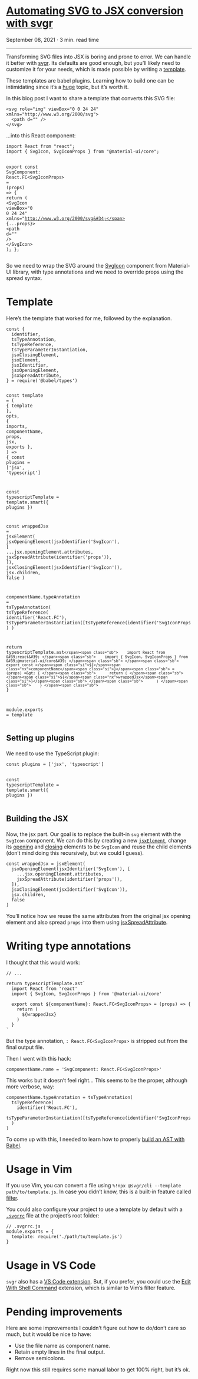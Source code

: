 # [Automating SVG to JSX conversion with svgr](https://phelipetls.github.io/posts/automating-svg-to-jsx-conversion-with-svgr/)

September 08, 2021 · 3 min. read time

---

<p>Transforming SVG files into JSX is boring and prone to error. We can handle it
better with <a href="https://react-svgr.com/">svgr</a>. Its defaults are good enough, but
you&rsquo;ll likely need to customize it for your needs, which is made possible by writing a
<a href="https://react-svgr.com/docs/custom-templates/">template</a>.</p>
<p>These templates are babel plugins. Learning how to build one can be
intimidating since it&rsquo;s a
<a href="https://github.com/jamiebuilds/babel-handbook/blob/master/translations/en/plugin-handbook.md">huge</a>
topic, but it&rsquo;s worth it.</p>
<p>In this blog post I want to share a template that converts this SVG file:</p>
<div class="highlight"><pre tabindex="0" class="chroma"><code class="language-svg" data-lang="svg"><span class="nt">&lt;svg</span> <span class="na">role=</span><span class="s">&#34;img&#34;</span> <span class="na">viewBox=</span><span class="s">&#34;0 0 24 24&#34;</span> <span class="na">xmlns=</span><span class="s">&#34;http://www.w3.org/2000/svg&#34;</span><span class="nt">&gt;</span>
  <span class="nt">&lt;path</span> <span class="na">d=</span><span class="s">&#34;&#34;</span> <span class="nt">/&gt;</span>
<span class="nt">&lt;/svg&gt;</span>
</code></pre></div><p>&hellip;into this React component:</p>
<div class="highlight"><pre tabindex="0" class="chroma"><code class="language-tsx" data-lang="tsx"><span class="kr">import</span> <span class="nx">React</span> <span class="kr">from</span> <span class="s2">&#34;react&#34;</span><span class="p">;</span>
<span class="kr">import</span> <span class="p">{</span> <span class="nx">SvgIcon</span><span class="p">,</span> <span class="nx">SvgIconProps</span> <span class="p">}</span> <span class="kr">from</span> <span class="s2">&#34;@material-ui/core&#34;</span><span class="p">;</span>

<span class="kr">export</span> <span class="kr">const</span> <span class="nx">SvgComponent</span>: <span class="kt">React.FC</span><span class="p">&lt;</span><span class="nt">SvgIconProps</span><span class="p">&gt;</span> <span class="o">=</span> <span class="p">(</span><span class="nx">props</span><span class="p">)</span> <span class="o">=&gt;</span> <span class="p">{</span>
  <span class="k">return</span> <span class="p">(</span>
    <span class="p">&lt;</span><span class="nt">SvgIcon</span> <span class="na">viewBox</span><span class="o">=</span><span class="s">&#34;0 0 24 24&#34;</span> <span class="na">xmlns</span><span class="o">=</span><span class="s">&#34;http://www.w3.org/2000/svg&#34;</span> <span class="p">{</span><span class="na">...props</span><span class="p">}&gt;</span>
      <span class="p">&lt;</span><span class="nt">path</span> <span class="na">d</span><span class="o">=</span><span class="s">&#34;&#34;</span> <span class="p">/&gt;</span>
    <span class="p">&lt;/</span><span class="nt">SvgIcon</span><span class="p">&gt;</span>
  <span class="p">);</span>
<span class="p">};</span>
</code></pre></div><p>So we need to wrap the SVG around the
<a href="https://next.material-ui.com/api/svg-icon/">SvgIcon</a> component from
Material-UI library, with type annotations and we need to override props using the spread syntax.</p>
<h1>
  Template
</h1>
<p>Here&rsquo;s the template that worked for me, followed by the explanation.</p>
<div class="highlight"><pre tabindex="0" class="chroma"><code class="language-javascript" data-lang="javascript"><span class="kr">const</span> <span class="p">{</span>
  <span class="nx">identifier</span><span class="p">,</span>
  <span class="nx">tsTypeAnnotation</span><span class="p">,</span>
  <span class="nx">tsTypeReference</span><span class="p">,</span>
  <span class="nx">tsTypeParameterInstantiation</span><span class="p">,</span>
  <span class="nx">jsxClosingElement</span><span class="p">,</span>
  <span class="nx">jsxElement</span><span class="p">,</span>
  <span class="nx">jsxIdentifier</span><span class="p">,</span>
  <span class="nx">jsxOpeningElement</span><span class="p">,</span>
  <span class="nx">jsxSpreadAttribute</span><span class="p">,</span>
<span class="p">}</span> <span class="o">=</span> <span class="nx">require</span><span class="p">(</span><span class="s1">&#39;@babel/types&#39;</span><span class="p">)</span>

<span class="kr">const</span> <span class="nx">template</span> <span class="o">=</span> <span class="p">(</span>
  <span class="p">{</span> <span class="nx">template</span> <span class="p">},</span>
  <span class="nx">opts</span><span class="p">,</span>
  <span class="p">{</span> <span class="nx">imports</span><span class="p">,</span> <span class="nx">componentName</span><span class="p">,</span> <span class="nx">props</span><span class="p">,</span> <span class="nx">jsx</span><span class="p">,</span> <span class="nx">exports</span> <span class="p">},</span>
<span class="p">)</span> <span class="p">=&gt;</span> <span class="p">{</span>
  <span class="kr">const</span> <span class="nx">plugins</span> <span class="o">=</span> <span class="p">[</span><span class="s1">&#39;jsx&#39;</span><span class="p">,</span> <span class="s1">&#39;typescript&#39;</span><span class="p">]</span>

  <span class="kr">const</span> <span class="nx">typescriptTemplate</span> <span class="o">=</span> <span class="nx">template</span><span class="p">.</span><span class="nx">smart</span><span class="p">({</span> <span class="nx">plugins</span> <span class="p">})</span>

  <span class="kr">const</span> <span class="nx">wrappedJsx</span> <span class="o">=</span> <span class="nx">jsxElement</span><span class="p">(</span>
    <span class="nx">jsxOpeningElement</span><span class="p">(</span><span class="nx">jsxIdentifier</span><span class="p">(</span><span class="s1">&#39;SvgIcon&#39;</span><span class="p">),</span> <span class="p">[</span>
      <span class="p">...</span><span class="nx">jsx</span><span class="p">.</span><span class="nx">openingElement</span><span class="p">.</span><span class="nx">attributes</span><span class="p">,</span>
      <span class="nx">jsxSpreadAttribute</span><span class="p">(</span><span class="nx">identifier</span><span class="p">(</span><span class="s1">&#39;props&#39;</span><span class="p">)),</span>
    <span class="p">]),</span>
    <span class="nx">jsxClosingElement</span><span class="p">(</span><span class="nx">jsxIdentifier</span><span class="p">(</span><span class="s1">&#39;SvgIcon&#39;</span><span class="p">)),</span>
    <span class="nx">jsx</span><span class="p">.</span><span class="nx">children</span><span class="p">,</span>
    <span class="kc">false</span>
  <span class="p">)</span>

  <span class="nx">componentName</span><span class="p">.</span><span class="nx">typeAnnotation</span> <span class="o">=</span> <span class="nx">tsTypeAnnotation</span><span class="p">(</span>
    <span class="nx">tsTypeReference</span><span class="p">(</span>
      <span class="nx">identifier</span><span class="p">(</span><span class="s1">&#39;React.FC&#39;</span><span class="p">),</span>
      <span class="nx">tsTypeParameterInstantiation</span><span class="p">([</span><span class="nx">tsTypeReference</span><span class="p">(</span><span class="nx">identifier</span><span class="p">(</span><span class="s1">&#39;SvgIconProps&#39;</span><span class="p">))])</span>
    <span class="p">)</span>
  <span class="p">)</span>

  <span class="k">return</span> <span class="nx">typescriptTemplate</span><span class="p">.</span><span class="nx">ast</span><span class="sb">`
</span><span class="sb">    import React from &#39;react&#39;
</span><span class="sb">    import { SvgIcon, SvgIconProps } from &#39;@material-ui/core&#39;
</span><span class="sb">
</span><span class="sb">    export const </span><span class="si">${</span><span class="nx">componentName</span><span class="si">}</span><span class="sb"> = (props) =&gt; {
</span><span class="sb">      return (
</span><span class="sb">        </span><span class="si">${</span><span class="nx">wrappedJsx</span><span class="si">}</span><span class="sb">
</span><span class="sb">      )
</span><span class="sb">    }
</span><span class="sb">  `</span>
<span class="p">}</span>

<span class="nx">module</span><span class="p">.</span><span class="nx">exports</span> <span class="o">=</span> <span class="nx">template</span>
</code></pre></div><h2>
  Setting up plugins
</h2>
<p>We need to use the TypeScript plugin:</p>
<div class="highlight"><pre tabindex="0" class="chroma"><code class="language-javascript" data-lang="javascript"><span class="kr">const</span> <span class="nx">plugins</span> <span class="o">=</span> <span class="p">[</span><span class="s1">&#39;jsx&#39;</span><span class="p">,</span> <span class="s1">&#39;typescript&#39;</span><span class="p">]</span>

<span class="kr">const</span> <span class="nx">typescriptTemplate</span> <span class="o">=</span> <span class="nx">template</span><span class="p">.</span><span class="nx">smart</span><span class="p">({</span> <span class="nx">plugins</span> <span class="p">})</span>
</code></pre></div><h2>
  Building the JSX
</h2>
<p>Now, the jsx part. Our goal is to replace the built-in <code>svg</code> element with the
<code>SvgIcon</code> component. We can do this by creating a new
<a href="https://babeljs.io/docs/en/babel-types#jsxelement"><code>jsxElement</code></a>, change its
<a href="https://babeljs.io/docs/en/babel-types#jsxopeningelement">opening</a> and
<a href="https://babeljs.io/docs/en/babel-types#jsxclosingelement">closing</a> elements to
be <code>SvgIcon</code> and reuse the child elements (don&rsquo;t mind doing this recursively,
but we could I guess).</p>
<div class="highlight"><pre tabindex="0" class="chroma"><code class="language-javascript" data-lang="javascript"><span class="kr">const</span> <span class="nx">wrappedJsx</span> <span class="o">=</span> <span class="nx">jsxElement</span><span class="p">(</span>
  <span class="nx">jsxOpeningElement</span><span class="p">(</span><span class="nx">jsxIdentifier</span><span class="p">(</span><span class="s1">&#39;SvgIcon&#39;</span><span class="p">),</span> <span class="p">[</span>
    <span class="p">...</span><span class="nx">jsx</span><span class="p">.</span><span class="nx">openingElement</span><span class="p">.</span><span class="nx">attributes</span><span class="p">,</span>
    <span class="nx">jsxSpreadAttribute</span><span class="p">(</span><span class="nx">identifier</span><span class="p">(</span><span class="s1">&#39;props&#39;</span><span class="p">)),</span>
  <span class="p">]),</span>
  <span class="nx">jsxClosingElement</span><span class="p">(</span><span class="nx">jsxIdentifier</span><span class="p">(</span><span class="s1">&#39;SvgIcon&#39;</span><span class="p">)),</span>
  <span class="nx">jsx</span><span class="p">.</span><span class="nx">children</span><span class="p">,</span>
  <span class="kc">false</span>
<span class="p">)</span>
</code></pre></div><p>You&rsquo;ll notice how we reuse the same attributes from the original jsx opening
element and also spread <code>props</code> into them using
<a href="https://babeljs.io/docs/en/babel-types#jsxspreadattribute">jsxSpreadAttribute</a>.</p>
<h1>
  Writing type annotations
</h1>
<p>I thought that this would work:</p>
<div class="highlight"><pre tabindex="0" class="chroma"><code class="language-javascript" data-lang="javascript"><span class="c1">// ...
</span><span class="c1"></span>
<span class="k">return</span> <span class="nx">typescriptTemplate</span><span class="p">.</span><span class="nx">ast</span><span class="sb">`
</span><span class="sb">  import React from &#39;react&#39;
</span><span class="sb">  import { SvgIcon, SvgIconProps } from &#39;@material-ui/core&#39;
</span><span class="sb">
</span><span class="hl"><span class="sb">  export const </span><span class="si">${</span><span class="nx">componentName</span><span class="si">}</span><span class="sb">: React.FC&lt;SvgIconProps&gt; = (props) =&gt; {
</span></span><span class="sb">    return (
</span><span class="sb">      </span><span class="si">${</span><span class="nx">wrappedJsx</span><span class="si">}</span><span class="sb">
</span><span class="sb">    )
</span><span class="sb">  }
</span><span class="sb">`</span></code></pre></div>
<p>But the type annotation, <code>: React.FC&lt;SvgIconProps&gt;</code> is stripped out from the
final output file.</p>
<p>Then I went with this hack:</p>
<div class="highlight"><pre tabindex="0" class="chroma"><code class="language-javascript" data-lang="javascript"><span class="nx">componentName</span><span class="p">.</span><span class="nx">name</span> <span class="o">=</span> <span class="s1">&#39;SvgComponent: React.FC&lt;SvgIconProps&gt;&#39;</span>
</code></pre></div><p>This works but it doesn&rsquo;t feel right&hellip; This seems to be the proper, although
more verbose, way:</p>
<div class="highlight"><pre tabindex="0" class="chroma"><code class="language-javascript" data-lang="javascript"><span class="nx">componentName</span><span class="p">.</span><span class="nx">typeAnnotation</span> <span class="o">=</span> <span class="nx">tsTypeAnnotation</span><span class="p">(</span>
  <span class="nx">tsTypeReference</span><span class="p">(</span>
    <span class="nx">identifier</span><span class="p">(</span><span class="s1">&#39;React.FC&#39;</span><span class="p">),</span>
    <span class="nx">tsTypeParameterInstantiation</span><span class="p">([</span><span class="nx">tsTypeReference</span><span class="p">(</span><span class="nx">identifier</span><span class="p">(</span><span class="s1">&#39;SvgIconProps&#39;</span><span class="p">))])</span>
  <span class="p">)</span>
<span class="p">)</span>
</code></pre></div><p>To come up with this, I needed to learn how to properly <a href="https://babeljs.io/docs/en/babel-types">build an AST with
Babel</a>.</p>
<h1>
  Usage in Vim
</h1>
<p>If you use Vim, you can convert a file using <code>%!npx @svgr/cli --template path/to/template.js</code>. In case you didn&rsquo;t know, this is a built-in feature
called <a href="http://vimdoc.sourceforge.net/htmldoc/change.html#filter">filter</a>.</p>
<p>You could also configure your project to use a template by default with a
<a href="https://react-svgr.com/docs/configuration-files/"><code>.svgrrc</code></a> file at the
project&rsquo;s root folder:</p>
<div class="highlight"><pre tabindex="0" class="chroma"><code class="language-javascript" data-lang="javascript"><span class="c1">// .svgrrc.js
</span><span class="c1"></span><span class="nx">module</span><span class="p">.</span><span class="nx">exports</span> <span class="o">=</span> <span class="p">{</span>
  <span class="nx">template</span><span class="o">:</span> <span class="nx">require</span><span class="p">(</span><span class="s1">&#39;./path/to/template.js&#39;</span><span class="p">)</span>
<span class="p">}</span>
</code></pre></div><h1>
  Usage in VS Code
</h1>
<p><code>svgr</code> also has a <a href="https://marketplace.visualstudio.com/items?itemName=NathHorrigan.code-svgr">VS Code
extension</a>.
But, if you prefer, you could use the <a href="https://marketplace.visualstudio.com/items?itemName=ryu1kn.edit-with-shell">Edit With Shell
Command</a>
extension, which is similar to Vim&rsquo;s filter feature.</p>
<h1>
  Pending improvements
</h1>
<p>Here are some improvements I couldn&rsquo;t figure out how to do/don&rsquo;t care so much,
but it would be nice to have:</p>
<ul>
<li>Use the file name as component name.</li>
<li>Retain empty lines in the final output.</li>
<li>Remove semicolons.</li>
</ul>
<p>Right now this still requires some manual labor to get 100% right, but it&rsquo;s ok.</p>

